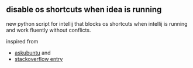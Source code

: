 ## disable os shortcuts when idea is running


new python script for intellij that blocks os shortcuts when intellij is running and work fluently without conflicts. 


inspired from 
- [askubuntu](https://askubuntu.com/questions/862957/block-unity-keyboard-shortcuts-when-a-certain-application-is-active)
 and 
- [stackoverflow entry](https://askubuntu.com/questions/862957/block-unity-keyboard-shortcuts-when-a-certain-application-is-active)
